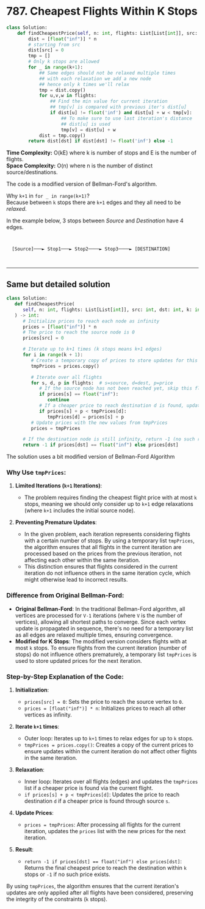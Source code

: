 # 787. Cheapest Flights Within K Stops

```python
class Solution:
    def findCheapestPrice(self, n: int, flights: List[List[int]], src: int, dst: int, k: int) -> int:
        dist = [float("inf")] * n
        # starting from src
        dist[src] = 0
        tmp = []
        # Only k stops are allowed
        for _ in range(k+1):
            ## Same edges should not be relaxed multiple times
            ## with each relaxation we add a new node
            ## hence only k times we'll relax 
            tmp = dist.copy()
            for u,v,w in flights:
                ## Find the min value for current iteration
                ## tmp[v] is compared with previous iter's dist[u]
                if dist[u] != float('inf') and dist[u] + w < tmp[v]:
                    ## To make sure to use last iteration's distance
                    ## dist[u] is used
                    tmp[v] = dist[u] + w
            dist = tmp.copy()
        return dist[dst] if dist[dst] != float('inf') else -1
```

**Time Complexity:** O(kE) where k is number of stops and E is the number of
                     flights.   
**Space Complexity:** O(n) where n is the number of distinct source/destinations.  


The code is a modified version of Bellman-Ford's algorithm.   


Why `k+1` in `for _ in range(k+1)`?   
Because between `k` stops there are `k+1` edges and they all need to be *relaxed*.

In the example below, 3 stops between *Source* and *Destination* have 4 edges.

```
                                                              
                                                              
  [Source]───► Stop1───► Stop2────► Stop3────► [DESTINATION]   
                                                              
                                                              
```

---

## Same but detailed solution

```python
class Solution:
   def findCheapestPrice(
      self, n: int, flights: List[List[int]], src: int, dst: int, k: int
   ) -> int:
      # Initialize prices to reach each node as infinity
      prices = [float("inf")] * n
      # The price to reach the source node is 0
      prices[src] = 0

      # Iterate up to k+1 times (k stops means k+1 edges)
      for i in range(k + 1):
         # Create a temporary copy of prices to store updates for this iteration
         tmpPrices = prices.copy()

         # Iterate over all flights
         for s, d, p in flights:  # s=source, d=dest, p=price
            # If the source node has not been reached yet, skip this flight
            if prices[s] == float("inf"):
               continue
            # If a cheaper price to reach destination d is found, update tmpPrices
            if prices[s] + p < tmpPrices[d]:
               tmpPrices[d] = prices[s] + p
         # Update prices with the new values from tmpPrices
         prices = tmpPrices

      # If the destination node is still infinity, return -1 (no such route)
      return -1 if prices[dst] == float("inf") else prices[dst]
```


The solution uses a bit modified version of Bellman-Ford Algorithm

### Why Use `tmpPrices`:
1. **Limited Iterations (`k+1` Iterations)**:
   - The problem requires finding the cheapest flight price with at most `k` stops, meaning we should only consider up to `k+1` edge relaxations (where `k+1` includes the initial source node).

2. **Preventing Premature Updates**:
   - In the given problem, each iteration represents considering flights with a certain number of stops. By using a temporary list `tmpPrices`, the algorithm ensures that all flights in the current iteration are processed based on the prices from the previous iteration, not affecting each other within the same iteration.
   - This distinction ensures that flights considered in the current iteration do not influence others in the same iteration cycle, which might otherwise lead to incorrect results.

### Difference from Original Bellman-Ford:
- **Original Bellman-Ford**: In the traditional Bellman-Ford algorithm, all vertices are processed for `V-1` iterations (where `V` is the number of vertices), allowing all shortest paths to converge. Since each vertex update is propagated in sequence, there's no need for a temporary list as all edges are relaxed multiple times, ensuring convergence.
- **Modified for K Stops**: The modified version considers flights with at most `k` stops. To ensure flights from the current iteration (number of stops) do not influence others prematurely, a temporary list `tmpPrices` is used to store updated prices for the next iteration.

### Step-by-Step Explanation of the Code:
1. **Initialization**:
   - `prices[src] = 0`: Sets the price to reach the source vertex to `0`.
   - `prices = [float("inf")] * n`: Initializes prices to reach all other vertices as infinity.

2. **Iterate `k+1` times**:
   - Outer loop: Iterates up to `k+1` times to relax edges for up to `k` stops.
   - `tmpPrices = prices.copy()`: Creates a copy of the current prices to ensure updates within the current iteration do not affect other flights in the same iteration.

3. **Relaxation**:
   - Inner loop: Iterates over all flights (edges) and updates the `tmpPrices` list if a cheaper price is found via the current flight.
   - `if prices[s] + p < tmpPrices[d]`: Updates the price to reach destination `d` if a cheaper price is found through source `s`.

4. **Update Prices**:
   - `prices = tmpPrices`: After processing all flights for the current iteration, updates the `prices` list with the new prices for the next iteration.

5. **Result**:
   - `return -1 if prices[dst] == float("inf") else prices[dst]`: Returns the final cheapest price to reach the destination within `k` stops or `-1` if no such price exists.

By using `tmpPrices`, the algorithm ensures that the current iteration's updates are only applied after all flights have been considered, preserving the integrity of the constraints (`k` stops).
